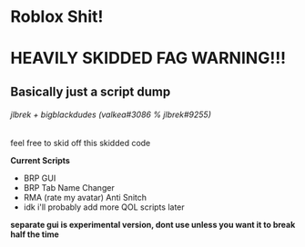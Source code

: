 # Roblox Shit!
# HEAVILY SKIDDED FAG WARNING!!!
## Basically just a script dump
###### jlbrek + bigblackdudes (valkea#3086 % jlbrek#9255)

feel free to skid off this skidded code

**Current Scripts**
- BRP GUI
- BRP Tab Name Changer
- RMA (rate my avatar) Anti Snitch
- idk i'll probably add more QOL scripts later

**separate gui is experimental version, dont use unless you want it to break half the time**
